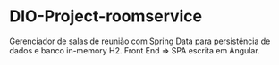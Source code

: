 # DIO-Project-roomservice

Gerenciador de salas de reunião com Spring Data para persistência de dados e banco in-memory H2.
Front End => SPA escrita em Angular.

